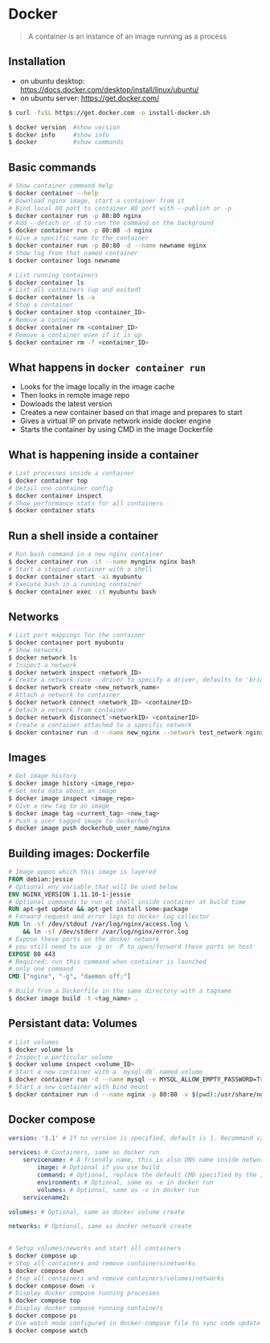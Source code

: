 # Docker

> A container is an instance of an image running as a process

## Installation
- on ubuntu desktop: https://docs.docker.com/desktop/install/linux/ubuntu/
- on ubuntu server: https://get.docker.com/
```bash
$ curl -fsSL https://get.docker.com -o install-docker.sh
```

```bash
$ docker version  #show version
$ docker info     #show info
$ docker          #show commands
```

## Basic commands
```bash
# Show container command help
$ docker container --help
# Download nginx image, start a container from it
# Bind local 80 port to container 80 port with --publish or -p
$ docker container run -p 80:80 nginx
# Add --detach or -d to run the command on the background
$ docker container run -p 80:80 -d nginx
# Give a specific name to the container
$ docker container run -p 80:80 -d --name newname nginx
# Show log from that named container
$ docker container logs newname

# List running containers
$ docker container ls
# List all containers (up and exited)
$ docker container ls -a
# Stop a container
$ docker container stop <container_ID>
# Remove a container
$ docker container rm <container_ID>
# Remove a container even if it is up
$ docker container rm -f <container_ID>
```
## What happens in `docker container run`
- Looks for the image locally in the image cache
- Then looks in remote image repo
- Dowloads the latest version
- Creates a new container based on that image and prepares to start
- Gives a virtual IP on private network inside docker engine
- Starts the container by using CMD in the image Dockerfile

## What is happening inside a container
```bash
# List processes inside a container
$ docker container top
# Detail one container config
$ docker container inspect
# Show performance stats for all containers
$ docker container stats
```

## Run a shell inside a container
```bash
# Run bash command in a new nginx container
$ docker container run -it --name mynginx nginx bash
# Start a stopped container with a shell
$ docker container start -ai myubuntu
# Execute bash in a running container
$ docker container exec -it myubuntu bash
```
## Networks
```bash
# List port mappings for the container
$ docker container port myubuntu
# Show networks
$ docker network ls
# Inspect a network
$ docker network inspect <network_ID>
# Create a network (use --driver to specify a driver, defaults to 'bridge')
$ docker network create <new_network_name>
# Attach a network to container
$ docker network connect <network_ID> <containerID>
# Detach a network from container
$ docker network disconnect`<networkID> <containerID>
# Create a container attached to a specific network
$ docker container run -d --name new_nginx --network test_network nginx
```

## Images
```bash
# Get image history
$ docker image history <image_repo>
# Get meta data about an image
$ docker image inspect <image_repo>
# Give a new tag to an image
$ docker image tag <current_tag> <new_tag>
# Push a user tagged image to dockerhub
$ docker image push dockerhub_user_name/nginx
```
## Building images: Dockerfile

```Dockerfile
# Image uppon which this image is layered
FROM debian:jessie
# Optional env variable that will be used below
ENV NGINX_VERSION 1.11.10-1-jessie
# Optional commands to run at shell inside container at build time
RUN apt-get update && apt-get install some-package
# Forward request and error logs to docker log collector
RUN ln -sf /dev/stdout /var/log/nginx/access.log \
    && ln -sf /dev/stderr /var/log/nginx/error.log
# Expose these ports on the docker network
# you still need to use -p or -P to open/forward these ports on host
EXPOSE 80 443
# Required: run this command when container is launched
# only one command
CMD ["nginx", "-g", "daemon off;"]
```

```bash
# Build from a Dockerfile in the same directory with a tagname
$ docker image build -t <tag_name> .
```

## Persistant data: Volumes

```bash
# List volumes
$ docker volume ls
# Inspect a particular volume
$ docker volume inspect <volume_ID>
# Start a new container with a `mysql-db` named volume
$ docker container run -d --name mysql -e MYSQL_ALLOW_EMPTY_PASSWORD=True -v mysql-db:/var/lib/mysql mysql
# Start a new container with bind mount
$ docker container run -d --name nginx -p 80:80 -v $(pwd):/usr/share/nginx/html nginx
```

## Docker compose

```yaml
version: '3.1' # If no version is specified, default is 1. Recommand v2 minimum

services: # Containers, same as docker run
    servicename: # A friendly name, this is also DNS name inside network
        image: # Optional if you use build
        command: # Optional, replace the default CMD specified by the image
        environment: # Optional, same as -e in docker run
        volumes: # Optional, same as -v in docker run
    servicename2:

volumes: # Optional, same as docker volume create 

networks: # Optional, same as docker network create
    
```

```bash
# Setup volumes/neworks and start all containers
$ docker compose up
# Stop all containers and remove containers/networks
$ docker compose down
# Stop all containers and remove containers/volumes/networks
$ docker compose down -v
# Display docker compose running processes
$ docker compose top
# Display docker compose running containers
$ docker compose ps
# Use watch mode configured in docker-compose file to sync code update while developping
$ docker compose watch
```
